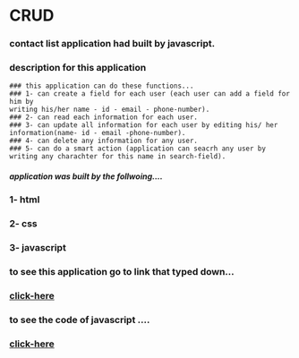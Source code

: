# CRUD
### contact list application had built by javascript.
### description for this application 
```
### this application can do these functions...
### 1- can create a field for each user (each user can add a field for him by 
writing his/her name - id - email - phone-number).
### 2- can read each information for each user.
### 3- can update all information for each user by editing his/ her information(name- id - email -phone-number).
### 4- can delete any information for any user.
### 5- can do a smart action (application can seacrh any user by writing any charachter for this name in search-field).
```
##### application was built by the follwoing....
### 1- html
### 2- css
### 3- javascript
### to see this application go to link that typed down...
### [click-here](https://kareemtarekk.github.io/CRUD/)
### to see the code of javascript ....
### [click-here](https://github.com/kareemtarekK/CRUD/blob/main/js/main.js)
